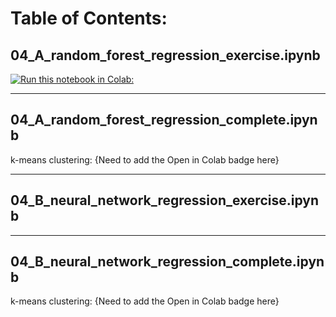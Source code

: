 # Table of Contents:

## 04_A_random_forest_regression_exercise.ipynb

[![*Run this notebook in Colab:*](https://colab.research.google.com/assets/colab-badge.svg)](https://colab.research.google.com/github/uofscphysics/STEM_Python_Course/blob/Summer2020/02_Week2/02_MCMC_Fitting/02_A_generate_dataset.ipynb)

_____
## 04_A_random_forest_regression_complete.ipynb
k-means clustering: {Need to add the Open in Colab badge here}

_____
## 04_B_neural_network_regression_exercise.ipynb

_____
## 04_B_neural_network_regression_complete.ipynb
k-means clustering: {Need to add the Open in Colab badge here}
